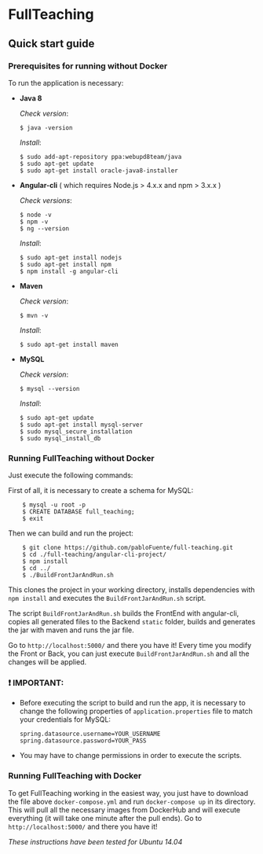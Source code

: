 # FullTeaching

## Quick start guide

### Prerequisites for running without Docker
To run the application is necessary:
  - **Java 8**

    *Check version*:

        $ java -version

     *Install*:

        $ sudo add-apt-repository ppa:webupd8team/java
        $ sudo apt-get update
        $ sudo apt-get install oracle-java8-installer

  - **Angular-cli** ( which requires  Node.js > 4.x.x  and  npm > 3.x.x )

    *Check versions*:

        $ node -v
        $ npm -v
        $ ng --version

     *Install*:

        $ sudo apt-get install nodejs
        $ sudo apt-get install npm
        $ npm install -g angular-cli

  - **Maven**

    *Check version*:

        $ mvn -v

    *Install*:

        $ sudo apt-get install maven

  - **MySQL**

    *Check version*:

        $ mysql --version

    *Install*:

        $ sudo apt-get update
        $ sudo apt-get install mysql-server
        $ sudo mysql_secure_installation
        $ sudo mysql_install_db

### Running FullTeaching without Docker

Just execute the following commands:

  First of all, it is necessary to create a schema for MySQL:

        $ mysql -u root -p
        $ CREATE DATABASE full_teaching;
        $ exit

  Then we can build and run the project:

        $ git clone https://github.com/pabloFuente/full-teaching.git
        $ cd ./full-teaching/angular-cli-project/
        $ npm install
        $ cd ../
        $ ./BuildFrontJarAndRun.sh

This clones the project in your working directory, installs dependencies with `npm install` and executes the `BuildFrontJarAndRun.sh` script.

The script `BuildFrontJarAndRun.sh` builds the FrontEnd with angular-cli, copies all generated files to the Backend `static` folder, builds and generates the jar with maven and runs the jar file.

Go to `http://localhost:5000/` and there you have it! Every time you modify the Front or Back, you can just execute `BuildFrontJarAndRun.sh` and all the changes will be applied.


### :heavy_exclamation_mark: **IMPORTANT**:

  - Before executing the script to build and run the app, it is necessary to change the following properties of `application.properties` file to match your credentials for MySQL:

        spring.datasource.username=YOUR_USERNAME
        spring.datasource.password=YOUR_PASS

  - You may have to change permissions in order to execute the scripts.


### Running FullTeaching with Docker

To get FullTeaching working in the easiest way, you just have to download the file above `docker-compose.yml` and run `docker-compose up` in its directory. This will pull all the necessary images from DockerHub and will execute everything (it will take one minute after the pull ends). Go to `http://localhost:5000/` and there you have it!

*These instructions have been tested for Ubuntu 14.04*
